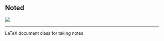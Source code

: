 <p align="center">
<h2>Noted</h2><a href="" alt="version"> <img src="https://img.shields.io/badge/version-1.0-blue.svg"/></a>
</p>

---

LaTeX document class for taking notes
